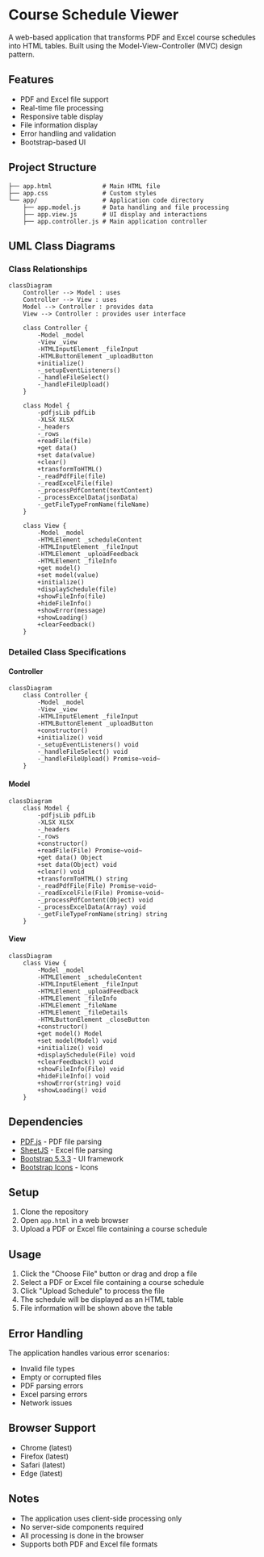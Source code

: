 # Course Schedule Viewer

A web-based application that transforms PDF and Excel course schedules into HTML tables. Built using the Model-View-Controller (MVC) design pattern.

## Features

- PDF and Excel file support
- Real-time file processing
- Responsive table display
- File information display
- Error handling and validation
- Bootstrap-based UI

## Project Structure

```
├── app.html              # Main HTML file
├── app.css               # Custom styles
└── app/                  # Application code directory
    ├── app.model.js      # Data handling and file processing
    ├── app.view.js       # UI display and interactions
    ├── app.controller.js # Main application controller
```

## UML Class Diagrams

### Class Relationships

```mermaid
classDiagram
    Controller --> Model : uses
    Controller --> View : uses
    Model --> Controller : provides data
    View --> Controller : provides user interface

    class Controller {
        -Model _model
        -View _view
        -HTMLInputElement _fileInput
        -HTMLButtonElement _uploadButton
        +initialize()
        -_setupEventListeners()
        -_handleFileSelect()
        -_handleFileUpload()
    }

    class Model {
        -pdfjsLib pdfLib
        -XLSX XLSX
        -_headers
        -_rows
        +readFile(file)
        +get data()
        +set data(value)
        +clear()
        +transformToHTML()
        -_readPdfFile(file)
        -_readExcelFile(file)
        -_processPdfContent(textContent)
        -_processExcelData(jsonData)
        -_getFileTypeFromName(fileName)
    }

    class View {
        -Model _model
        -HTMLElement _scheduleContent
        -HTMLInputElement _fileInput
        -HTMLElement _uploadFeedback
        -HTMLElement _fileInfo
        +get model()
        +set model(value)
        +initialize()
        +displaySchedule(file)
        +showFileInfo(file)
        +hideFileInfo()
        +showError(message)
        +showLoading()
        +clearFeedback()
    }
```

### Detailed Class Specifications

#### Controller

```mermaid
classDiagram
    class Controller {
        -Model _model
        -View _view
        -HTMLInputElement _fileInput
        -HTMLButtonElement _uploadButton
        +constructor()
        +initialize() void
        -_setupEventListeners() void
        -_handleFileSelect() void
        -_handleFileUpload() Promise~void~
    }
```

#### Model

```mermaid
classDiagram
    class Model {
        -pdfjsLib pdfLib
        -XLSX XLSX
        -_headers
        -_rows
        +constructor()
        +readFile(File) Promise~void~
        +get data() Object
        +set data(Object) void
        +clear() void
        +transformToHTML() string
        -_readPdfFile(File) Promise~void~
        -_readExcelFile(File) Promise~void~
        -_processPdfContent(Object) void
        -_processExcelData(Array) void
        -_getFileTypeFromName(string) string
    }
```

#### View

```mermaid
classDiagram
    class View {
        -Model _model
        -HTMLElement _scheduleContent
        -HTMLInputElement _fileInput
        -HTMLElement _uploadFeedback
        -HTMLElement _fileInfo
        -HTMLElement _fileName
        -HTMLElement _fileDetails
        -HTMLButtonElement _closeButton
        +constructor()
        +get model() Model
        +set model(Model) void
        +initialize() void
        +displaySchedule(File) void
        +clearFeedback() void
        +showFileInfo(File) void
        +hideFileInfo() void
        +showError(string) void
        +showLoading() void
    }
```

## Dependencies

- [PDF.js](https://mozilla.github.io/pdf.js/) - PDF file parsing
- [SheetJS](https://sheetjs.com/) - Excel file parsing
- [Bootstrap 5.3.3](https://getbootstrap.com/) - UI framework
- [Bootstrap Icons](https://icons.getbootstrap.com/) - Icons

## Setup

1. Clone the repository
2. Open `app.html` in a web browser
3. Upload a PDF or Excel file containing a course schedule

## Usage

1. Click the "Choose File" button or drag and drop a file
2. Select a PDF or Excel file containing a course schedule
3. Click "Upload Schedule" to process the file
4. The schedule will be displayed as an HTML table
5. File information will be shown above the table

## Error Handling

The application handles various error scenarios:

- Invalid file types
- Empty or corrupted files
- PDF parsing errors
- Excel parsing errors
- Network issues

## Browser Support

- Chrome (latest)
- Firefox (latest)
- Safari (latest)
- Edge (latest)

## Notes

- The application uses client-side processing only
- No server-side components required
- All processing is done in the browser
- Supports both PDF and Excel file formats
